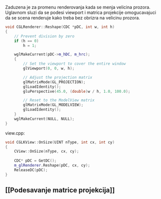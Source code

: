 
Zaduzena je za promenu renderovanja kada se menja velicina prozora. Uglavnom sluzi da se podesi viewport i matrica projekcije omogucavajuci da se scena renderuje kako treba bez obrizra na velicinu prozora.

```c++
void CGLRenderer::Reshape(CDC *pDC, int w, int h)
{
    // Prevent division by zero
    if (h == 0)
        h = 1;

    wglMakeCurrent(pDC->m_hDC, m_hrc);
	{
	    // Set the viewport to cover the entire window
	    glViewport(0, 0, w, h);

	    // Adjust the projection matrix
	    glMatrixMode(GL_PROJECTION);
	    glLoadIdentity();
	    gluPerspective(45.0, (double)w / h, 1.0, 100.0);

	    // Reset to the ModelView matrix
	    glMatrixMode(GL_MODELVIEW);
	    glLoadIdentity();
	}
    wglMakeCurrent(NULL, NULL);
}

```

view.cpp:
```c++
void CGLKView::OnSize(UINT nType, int cx, int cy)  
{  
    CView::OnSize(nType, cx, cy);  
  
    CDC* pDC = GetDC();  
    m_glRenderer.Reshape(pDC, cx, cy);  
    ReleaseDC(pDC);  
}
```
## [[Podesavanje matrice projekcija]]

